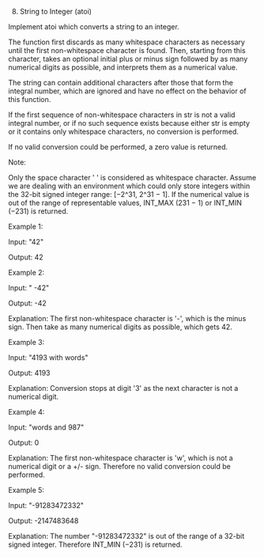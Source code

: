 8. String to Integer (atoi)

Implement atoi which converts a string to an integer.

The function first discards as many whitespace characters as necessary until the first non-whitespace character is found. Then, starting from this character, takes an optional initial plus or minus sign followed by as many numerical digits as possible, and interprets them as a numerical value.

The string can contain additional characters after those that form the integral number, which are ignored and have no effect on the behavior of this function.

If the first sequence of non-whitespace characters in str is not a valid integral number, or if no such sequence exists because either str is empty or it contains only whitespace characters, no conversion is performed.

If no valid conversion could be performed, a zero value is returned.

Note:

Only the space character ' ' is considered as whitespace character.
Assume we are dealing with an environment which could only store integers within the 32-bit signed integer range: [−2^31,  2^31 − 1]. If the numerical value is out of the range of representable values, INT_MAX (231 − 1) or INT_MIN (−231) is returned.

Example 1:

Input: "42"

Output: 42

Example 2:

Input: "   -42"

Output: -42

Explanation: The first non-whitespace character is '-', which is the minus sign.
             Then take as many numerical digits as possible, which gets 42.
             
Example 3:

Input: "4193 with words"

Output: 4193

Explanation: Conversion stops at digit '3' as the next character is not a numerical digit.

Example 4:

Input: "words and 987"

Output: 0

Explanation: The first non-whitespace character is 'w', which is not a numerical 
             digit or a +/- sign. Therefore no valid conversion could be performed.
             
Example 5:

Input: "-91283472332"

Output: -2147483648

Explanation: The number "-91283472332" is out of the range of a 32-bit signed integer.
             Therefore INT_MIN (−231) is returned.
             